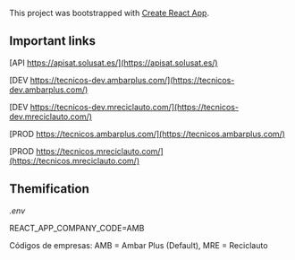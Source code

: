 This project was bootstrapped with [Create React App](https://github.com/facebook/create-react-app).

## Important links

[API https://apisat.solusat.es/](https://apisat.solusat.es/)

[DEV https://tecnicos-dev.ambarplus.com/](https://tecnicos-dev.ambarplus.com/)

[DEV https://tecnicos-dev.mreciclauto.com/](https://tecnicos-dev.mreciclauto.com/)

[PROD https://tecnicos.ambarplus.com/](https://tecnicos.ambarplus.com/)

[PROD https://tecnicos.mreciclauto.com/](https://tecnicos.mreciclauto.com/)

## Themification

*.env*

REACT_APP_COMPANY_CODE=AMB

Códigos de empresas: AMB = Ambar Plus (Default), MRE = Reciclauto
